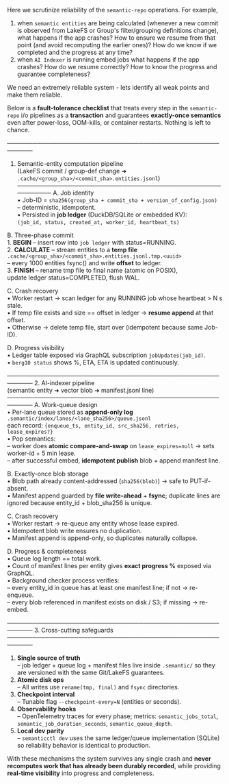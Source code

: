Here we scrutinize reliability of the `semantic-repo` operations. For example, 
  1.  when `semantic entities` are being calculated (whenever a new commit is observed from LakeFS or Group's filter/grouping definitions change), what happens if the app crashes? How to ensure we resume from that point (and avoid recomputing the earlier ones)? How do we know if we completed and the progress at any time?
  2.  when `AI Indexer` is running embed jobs what happens if the app crashes? How do we resume correctly? How to know the progress and guarantee completeness?

We need an extremely reliable system - lets identify all weak points and make them reliable.

Below is a **fault-tolerance checklist** that treats every step in the `semantic-repo` i/o pipelines as a **transaction** and guarantees **exactly-once semantics** even after power-loss, OOM-kills, or container restarts.  Nothing is left to chance.

────────────────────────────────────────────────────────
1.  Semantic-entity computation pipeline  
   (LakeFS commit / group-def change ➜ `.cache/<group_sha>/<commit_sha>.entities.jsonl`)
────────────────────────────────────────────────────────
A.  Job identity  
    •  Job-ID = `sha256(group_sha + commit_sha + version_of_config.json)`  
      – deterministic, idempotent.  
    •  Persisted in **job ledger** (DuckDB/SQLite or embedded KV):  
      `(job_id, status, created_at, worker_id, heartbeat_ts)`

B.  Three-phase commit  
    1.  **BEGIN** – insert row into `job ledger` with status=RUNNING.  
    2.  **CALCULATE** – stream entities to a **temp file**  
        `.cache/<group_sha>/<commit_sha>.entities.jsonl.tmp.<uuid>`  
        – every 1000 entities fsync() and write **offset** to ledger.  
    3.  **FINISH** – rename tmp file to final name (atomic on POSIX),  
        update ledger status=COMPLETED, flush WAL.

C.  Crash recovery  
    •  Worker restart → scan ledger for any RUNNING job whose heartbeat > N s stale.  
    •  If temp file exists and size == offset in ledger → **resume append** at that offset.  
    •  Otherwise → delete temp file, start over (idempotent because same Job-ID).

D.  Progress visibility  
    •  Ledger table exposed via GraphQL subscription `jobUpdates(job_id)`.  
    •  `berg10 status` shows %, ETA, ETA is updated continuously.

────────────────────────────────────────────────────────
2.  AI-indexer pipeline  
   (semantic entity ➜ vector blob ➜ manifest.jsonl line)
────────────────────────────────────────────────────────
A.  Work-queue design  
    •  Per-lane queue stored as **append-only log**  
      `.semantic/index/lanes/<lane_sha256>/queue.jsonl`  
      each record: `{enqueue_ts, entity_id, src_sha256, retries, lease_expires?}`  
    •  Pop semantics:  
      – worker does **atomic compare-and-swap** on `lease_expires=null` → sets worker-id + 5 min lease.  
      – after successful embed, **idempotent publish** blob + append manifest line.

B.  Exactly-once blob storage  
    •  Blob path already content-addressed (`sha256(blob)`) → safe to PUT-if-absent.  
    •  Manifest append guarded by **file write-ahead** + **fsync**; duplicate lines are ignored because entity_id + blob_sha256 is unique.

C.  Crash recovery  
    •  Worker restart → re-queue any entity whose lease expired.  
    •  Idempotent blob write ensures no duplication.  
    •  Manifest append is append-only, so duplicates naturally collapse.

D.  Progress & completeness  
    •  Queue log length == total work.  
    •  Count of manifest lines per entity gives **exact progress %** exposed via GraphQL.  
    •  Background checker process verifies:  
      – every entity_id in queue has at least one manifest line; if not → re-enqueue.  
      – every blob referenced in manifest exists on disk / S3; if missing → re-embed.

────────────────────────────────────────────────────────
3.  Cross-cutting safeguards
────────────────────────────────────────────────────────
1.  **Single source of truth**  
    – job ledger + queue log + manifest files live inside `.semantic/` so they are versioned with the same Git/LakeFS guarantees.  
2.  **Atomic disk ops**  
    – All writes use `rename(tmp, final)` and `fsync` directories.  
3.  **Checkpoint interval**  
    – Tunable flag `--checkpoint-every=N` (entities or seconds).  
4.  **Observability hooks**  
    – OpenTelemetry traces for every phase; metrics: `semantic_jobs_total`, `semantic_job_duration_seconds`, `semantic_queue_depth`.  
5.  **Local dev parity**  
    – `semanticctl dev` uses the same ledger/queue implementation (SQLite) so reliability behavior is identical to production.

With these mechanisms the system survives any single crash and **never recomputes work that has already been durably recorded**, while providing **real-time visibility** into progress and completeness.